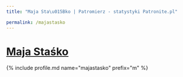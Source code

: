 ```yaml
---
title: "Maja Sta\u015Bko | Patromierz - statystyki Patronite.pl"

permalink: /majastasko
---
```


# [Maja Staśko](https://patronite.pl/majastasko)

{% include profile.md name="majastasko" prefix="m" %}
